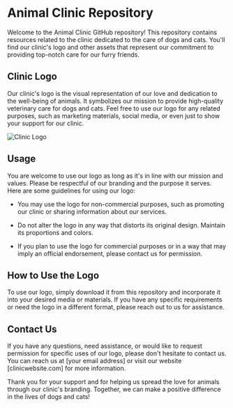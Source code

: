 # Animal Clinic Repository

Welcome to the Animal Clinic GitHub repository! This repository contains resources related to the clinic dedicated to the care of dogs and cats. You'll find our clinic's logo and other assets that represent our commitment to providing top-notch care for our furry friends.

## Clinic Logo

Our clinic's logo is the visual representation of our love and dedication to the well-being of animals. It symbolizes our mission to provide high-quality veterinary care for dogs and cats. Feel free to use our logo for any related purposes, such as marketing materials, social media, or even just to show your support for our clinic.

![Clinic Logo](pet1.jpg)

## Usage

You are welcome to use our logo as long as it's in line with our mission and values. Please be respectful of our branding and the purpose it serves. Here are some guidelines for using our logo:

- You may use the logo for non-commercial purposes, such as promoting our clinic or sharing information about our services.

- Do not alter the logo in any way that distorts its original design. Maintain its proportions and colors.

- If you plan to use the logo for commercial purposes or in a way that may imply an official endorsement, please contact us for permission.

## How to Use the Logo

To use our logo, simply download it from this repository and incorporate it into your desired media or materials. If you have any specific requirements or need the logo in a different format, please reach out to us for assistance.

## Contact Us

If you have any questions, need assistance, or would like to request permission for specific uses of our logo, please don't hesitate to contact us. You can reach us at [your email address] or visit our website [clinicwebsite.com] for more information.

Thank you for your support and for helping us spread the love for animals through our clinic's branding. Together, we can make a positive difference in the lives of dogs and cats!
